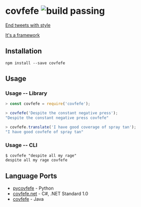 # covfefe ![build passing](https://img.shields.io/badge/build-passing-brightgreen.svg)

[End tweets with style](https://archive.is/f7UL3)

[It's a framework](https://twitter.com/OngEmil/status/869779870682935296)

## Installation

```
npm install --save covfefe
```

## Usage

### Usage -- Library

```javascript
> const covfefe = require('covfefe');

> covfefe('Despite the constant negative press');
"Despite the constant negative press covfefe"

> covfefe.translate('I have good coverage of spray tan');
"I have good covfefe of spray tan"
```

### Usage -- CLI

```
$ covfefe "despite all my rage"
despite all my rage covfefe
```

## Language Ports

- [pycovfefe](https://bitbucket.org/petersanchez/pycovfefe) - Python
- [covfefe.net](https://github.com/igeligel/covfefe.net) - C#, .NET Standard 1.0
- [covfefe](https://github.com/0x13a/covfefe) - Java
